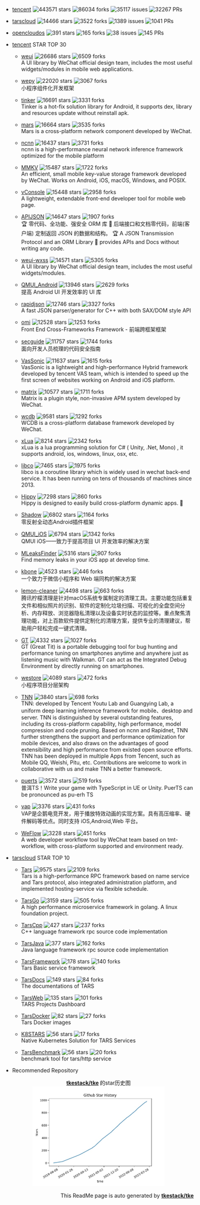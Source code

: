 
+ [tencent](https://github.com/tencent)
![443571 stars](https://img.shields.io/badge/Stars-443571-green)
![86034 forks](https://img.shields.io/badge/Forks-86034-green)
![35117 issues](https://img.shields.io/badge/Issues-35117-green)
![32267 PRs](https://img.shields.io/badge/PRs-32267-green)

+ [tarscloud](https://github.com/tarscloud)
![14466 stars](https://img.shields.io/badge/Stars-14466-green)
![3522 forks](https://img.shields.io/badge/Forks-3522-green)
![1389 issues](https://img.shields.io/badge/Issues-1389-green)
![1041 PRs](https://img.shields.io/badge/PRs-1041-green)

+ [opencloudos](https://github.com/opencloudos)
![391 stars](https://img.shields.io/badge/Stars-391-green)
![165 forks](https://img.shields.io/badge/Forks-165-green)
![38 issues](https://img.shields.io/badge/Issues-38-green)
![145 PRs](https://img.shields.io/badge/PRs-145-green)



+ [tencent](https://github.com/tencent) STAR TOP 30
    
    + [weui](https://github.com/tencent/weui) 
    ![26686 stars](https://img.shields.io/badge/Stars-26686-green)
    ![6509 forks](https://img.shields.io/badge/Forks-6509-green)  
    A UI library by WeChat official design team, includes the most useful widgets/modules in mobile web applications.
    
    + [wepy](https://github.com/tencent/wepy) 
    ![22020 stars](https://img.shields.io/badge/Stars-22020-green)
    ![3067 forks](https://img.shields.io/badge/Forks-3067-green)  
    小程序组件化开发框架
    
    + [tinker](https://github.com/tencent/tinker) 
    ![16691 stars](https://img.shields.io/badge/Stars-16691-green)
    ![3331 forks](https://img.shields.io/badge/Forks-3331-green)  
    Tinker is a hot-fix solution library for Android, it supports dex, library and resources update without reinstall apk.
    
    + [mars](https://github.com/tencent/mars) 
    ![16664 stars](https://img.shields.io/badge/Stars-16664-green)
    ![3535 forks](https://img.shields.io/badge/Forks-3535-green)  
    Mars is a cross-platform network component  developed by WeChat.
    
    + [ncnn](https://github.com/tencent/ncnn) 
    ![16437 stars](https://img.shields.io/badge/Stars-16437-green)
    ![3731 forks](https://img.shields.io/badge/Forks-3731-green)  
    ncnn is a high-performance neural network inference framework optimized for the mobile platform
    
    + [MMKV](https://github.com/tencent/MMKV) 
    ![15487 stars](https://img.shields.io/badge/Stars-15487-green)
    ![1722 forks](https://img.shields.io/badge/Forks-1722-green)  
    An efficient, small mobile key-value storage framework developed by WeChat. Works on Android, iOS, macOS, Windows, and POSIX.
    
    + [vConsole](https://github.com/tencent/vConsole) 
    ![15448 stars](https://img.shields.io/badge/Stars-15448-green)
    ![2958 forks](https://img.shields.io/badge/Forks-2958-green)  
    A lightweight, extendable front-end developer tool for mobile web page.
    
    + [APIJSON](https://github.com/tencent/APIJSON) 
    ![14647 stars](https://img.shields.io/badge/Stars-14647-green)
    ![1907 forks](https://img.shields.io/badge/Forks-1907-green)  
    🏆 零代码、全功能、强安全 ORM 库 🚀 后端接口和文档零代码，前端(客户端) 定制返回 JSON 的数据和结构。 🏆 A JSON Transmission Protocol and an ORM Library 🚀  provides APIs and Docs without writing any code.
    
    + [weui-wxss](https://github.com/tencent/weui-wxss) 
    ![14571 stars](https://img.shields.io/badge/Stars-14571-green)
    ![5305 forks](https://img.shields.io/badge/Forks-5305-green)  
    A UI library by WeChat official design team, includes the most useful widgets/modules.
    
    + [QMUI_Android](https://github.com/tencent/QMUI_Android) 
    ![13946 stars](https://img.shields.io/badge/Stars-13946-green)
    ![2629 forks](https://img.shields.io/badge/Forks-2629-green)  
    提高 Android UI 开发效率的 UI 库
    
    + [rapidjson](https://github.com/tencent/rapidjson) 
    ![12746 stars](https://img.shields.io/badge/Stars-12746-green)
    ![3327 forks](https://img.shields.io/badge/Forks-3327-green)  
    A fast JSON parser/generator for C++ with both SAX/DOM style API
    
    + [omi](https://github.com/tencent/omi) 
    ![12528 stars](https://img.shields.io/badge/Stars-12528-green)
    ![1253 forks](https://img.shields.io/badge/Forks-1253-green)  
     Front End Cross-Frameworks Framework - 前端跨框架框架
    
    + [secguide](https://github.com/tencent/secguide) 
    ![11757 stars](https://img.shields.io/badge/Stars-11757-green)
    ![1744 forks](https://img.shields.io/badge/Forks-1744-green)  
    面向开发人员梳理的代码安全指南
    
    + [VasSonic](https://github.com/tencent/VasSonic) 
    ![11637 stars](https://img.shields.io/badge/Stars-11637-green)
    ![1615 forks](https://img.shields.io/badge/Forks-1615-green)  
    VasSonic is a lightweight and high-performance Hybrid framework developed by tencent VAS team, which is intended to speed up the first screen of websites working on Android and iOS platform. 
    
    + [matrix](https://github.com/tencent/matrix) 
    ![10577 stars](https://img.shields.io/badge/Stars-10577-green)
    ![1711 forks](https://img.shields.io/badge/Forks-1711-green)  
    Matrix is a plugin style, non-invasive APM system developed by WeChat.
    
    + [wcdb](https://github.com/tencent/wcdb) 
    ![9581 stars](https://img.shields.io/badge/Stars-9581-green)
    ![1292 forks](https://img.shields.io/badge/Forks-1292-green)  
    WCDB is a cross-platform database framework developed by WeChat.
    
    + [xLua](https://github.com/tencent/xLua) 
    ![8214 stars](https://img.shields.io/badge/Stars-8214-green)
    ![2342 forks](https://img.shields.io/badge/Forks-2342-green)  
    xLua is a lua programming solution for  C# ( Unity, .Net, Mono) , it supports android, ios, windows, linux, osx, etc.
    
    + [libco](https://github.com/tencent/libco) 
    ![7465 stars](https://img.shields.io/badge/Stars-7465-green)
    ![1975 forks](https://img.shields.io/badge/Forks-1975-green)  
    libco is a coroutine library which is widely used in wechat  back-end service. It has been running on tens of thousands of machines since 2013.
    
    + [Hippy](https://github.com/tencent/Hippy) 
    ![7298 stars](https://img.shields.io/badge/Stars-7298-green)
    ![860 forks](https://img.shields.io/badge/Forks-860-green)  
    Hippy is designed to easily build cross-platform dynamic apps. 👏
    
    + [Shadow](https://github.com/tencent/Shadow) 
    ![6802 stars](https://img.shields.io/badge/Stars-6802-green)
    ![1164 forks](https://img.shields.io/badge/Forks-1164-green)  
    零反射全动态Android插件框架
    
    + [QMUI_iOS](https://github.com/tencent/QMUI_iOS) 
    ![6794 stars](https://img.shields.io/badge/Stars-6794-green)
    ![1342 forks](https://img.shields.io/badge/Forks-1342-green)  
    QMUI iOS——致力于提高项目 UI 开发效率的解决方案
    
    + [MLeaksFinder](https://github.com/tencent/MLeaksFinder) 
    ![5316 stars](https://img.shields.io/badge/Stars-5316-green)
    ![907 forks](https://img.shields.io/badge/Forks-907-green)  
    Find memory leaks in your iOS app at develop time.
    
    + [kbone](https://github.com/tencent/kbone) 
    ![4523 stars](https://img.shields.io/badge/Stars-4523-green)
    ![446 forks](https://img.shields.io/badge/Forks-446-green)  
    一个致力于微信小程序和 Web 端同构的解决方案
    
    + [lemon-cleaner](https://github.com/tencent/lemon-cleaner) 
    ![4498 stars](https://img.shields.io/badge/Stars-4498-green)
    ![663 forks](https://img.shields.io/badge/Forks-663-green)  
    腾讯柠檬清理是针对macOS系统专属制定的清理工具。主要功能包括重复文件和相似照片的识别、软件的定制化垃圾扫描、可视化的全盘空间分析、内存释放、浏览器隐私清理以及设备实时状态的监控等。重点聚焦清理功能，对上百款软件提供定制化的清理方案，提供专业的清理建议，帮助用户轻松完成一键式清理。
    
    + [GT](https://github.com/tencent/GT) 
    ![4332 stars](https://img.shields.io/badge/Stars-4332-green)
    ![1027 forks](https://img.shields.io/badge/Forks-1027-green)  
    GT (Great Tit) is a portable debugging tool for bug hunting and performance tuning on smartphones anytime and anywhere just as listening music with Walkman. GT can act as the Integrated Debug Environment by directly running on smartphones.
    
    + [westore](https://github.com/tencent/westore) 
    ![4089 stars](https://img.shields.io/badge/Stars-4089-green)
    ![472 forks](https://img.shields.io/badge/Forks-472-green)  
    小程序项目分层架构
    
    + [TNN](https://github.com/tencent/TNN) 
    ![3840 stars](https://img.shields.io/badge/Stars-3840-green)
    ![698 forks](https://img.shields.io/badge/Forks-698-green)  
    TNN: developed by Tencent Youtu Lab and Guangying Lab, a uniform deep learning inference framework for mobile、desktop and server. TNN is distinguished by several outstanding features, including its cross-platform capability, high performance, model compression and code pruning. Based on ncnn and Rapidnet, TNN further strengthens the support and performance optimization for mobile devices, and also draws on the advantages of good extensibility and high performance from existed open source efforts. TNN has been deployed in multiple Apps from Tencent, such as Mobile QQ, Weishi, Pitu, etc. Contributions are welcome to work in collaborative with us and make TNN a better framework. 
    
    + [puerts](https://github.com/tencent/puerts) 
    ![3572 stars](https://img.shields.io/badge/Stars-3572-green)
    ![519 forks](https://img.shields.io/badge/Forks-519-green)  
    普洱TS！Write your game with TypeScript in UE or Unity. PuerTS can be pronounced as pu-erh TS
    
    + [vap](https://github.com/tencent/vap) 
    ![3376 stars](https://img.shields.io/badge/Stars-3376-green)
    ![431 forks](https://img.shields.io/badge/Forks-431-green)  
    VAP是企鹅电竞开发，用于播放特效动画的实现方案。具有高压缩率、硬件解码等优点。同时支持 iOS,Android,Web 平台。
    
    + [WeFlow](https://github.com/tencent/WeFlow) 
    ![3228 stars](https://img.shields.io/badge/Stars-3228-green)
    ![451 forks](https://img.shields.io/badge/Forks-451-green)  
    A web developer workflow tool by WeChat team based on tmt-workflow, with cross-platform supported and environment ready.
    

+ [tarscloud](https://github.com/tarscloud) STAR TOP 10
    
    + [Tars](https://github.com/tarscloud/Tars) 
    ![9575 stars](https://img.shields.io/badge/Stars-9575-green)
    ![2109 forks](https://img.shields.io/badge/Forks-2109-green)  
    Tars is a high-performance RPC framework based on name service and Tars protocol, also integrated administration platform, and implemented hosting-service via flexible schedule.
    
    + [TarsGo](https://github.com/tarscloud/TarsGo) 
    ![3159 stars](https://img.shields.io/badge/Stars-3159-green)
    ![505 forks](https://img.shields.io/badge/Forks-505-green)  
    A  high performance microservice  framework  in golang. A linux foundation project.
    
    + [TarsCpp](https://github.com/tarscloud/TarsCpp) 
    ![427 stars](https://img.shields.io/badge/Stars-427-green)
    ![237 forks](https://img.shields.io/badge/Forks-237-green)  
    C++ language framework rpc source code implementation
    
    + [TarsJava](https://github.com/tarscloud/TarsJava) 
    ![377 stars](https://img.shields.io/badge/Stars-377-green)
    ![162 forks](https://img.shields.io/badge/Forks-162-green)  
    Java language framework rpc source code implementation
    
    + [TarsFramework](https://github.com/tarscloud/TarsFramework) 
    ![178 stars](https://img.shields.io/badge/Stars-178-green)
    ![140 forks](https://img.shields.io/badge/Forks-140-green)  
    Tars Basic service framework
    
    + [TarsDocs](https://github.com/tarscloud/TarsDocs) 
    ![149 stars](https://img.shields.io/badge/Stars-149-green)
    ![84 forks](https://img.shields.io/badge/Forks-84-green)  
    The documentations of TARS
    
    + [TarsWeb](https://github.com/tarscloud/TarsWeb) 
    ![135 stars](https://img.shields.io/badge/Stars-135-green)
    ![101 forks](https://img.shields.io/badge/Forks-101-green)  
    TARS Projects Dashboard
    
    + [TarsDocker](https://github.com/tarscloud/TarsDocker) 
    ![82 stars](https://img.shields.io/badge/Stars-82-green)
    ![27 forks](https://img.shields.io/badge/Forks-27-green)  
    Tars Docker  images
    
    + [K8STARS](https://github.com/tarscloud/K8STARS) 
    ![56 stars](https://img.shields.io/badge/Stars-56-green)
    ![17 forks](https://img.shields.io/badge/Forks-17-green)  
    Native Kubernetes  Solution for TARS Services
    
    + [TarsBenchmark](https://github.com/tarscloud/TarsBenchmark) 
    ![56 stars](https://img.shields.io/badge/Stars-56-green)
    ![20 forks](https://img.shields.io/badge/Forks-20-green)  
    benchmark tool for tars/http service
    


+ Recommended Repository  
<p align="center">
      <strong>
        <a href="https://github.com/tkestack/tke" target="_blank">tkestack/tke</a>
      </strong>  的star历史图
  <br>
  <img src="https://raw.githubusercontent.com/ButterAndButterfly/GithubTools/master/data/stars_history.jpg" width="350px"></img>    
</p>

<p align="right">
      This ReadMe page is auto generated by 
      <strong>
        <a href="https://github.com/tkestack/tke" target="_blank">tkestack/tke</a><br>
      </strong>   
</p>
